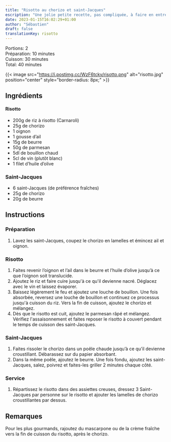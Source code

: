 ```yaml
---
title: "Risotto au chorizo et saint-Jacques"
escription: "Une jolie petite recette, pas compliquée, à faire en entrée ou plat principal."
date: 2023-01-15T16:02:29+01:00
author: "Sébastien"
draft: false
translationKey: risotto
---
```


Portions: 2  
Préparation: 10 minutes  
Cuisson: 30 minutes  
Total: 40 minutes

{{< image src="https://i.postimg.cc/WzF6tckv/risotto.png" alt="risotto.jpg" position="center" style="border-radius: 8px;" >}}

## Ingrédients

#### Risotto
- 200g de riz à risotto (Carnaroli)
- 25g de chorizo
- 1 oignon
- 1 gousse d’ail
- 15g de beurre
- 50g de parmesan
- 5dl de bouillon chaud
- 5cl de vin (plutôt blanc)
- 1 filet d’huile d’olive

### Saint-Jacques
- 6 saint-Jacques (de préférence fraîches)
- 25g de chorizo
- 20g de beurre


## Instructions

### Préparation
1. Lavez les saint-Jacques, coupez le chorizo en lamelles et émincez ail et oignon.

### Risotto
1. Faites revenir l’oignon et l’ail dans le beurre et l’huile d’olive jusqu’à ce que l’oignon soit translucide.
2. Ajoutez le riz et faire cuire jusqu'à ce qu'il devienne nacré. Déglacez avec le vin et laissez évaporer. 
3. Baissez légèrement le feu et ajoutez une louche de bouillon. Une fois absorbée, reversez une louche de bouillon et continuez ce processus jusqu'à cuisson du riz. Vers la fin de cuisson, ajoutez le chorizo et mélangez.
4. Dès que le risotto est cuit, ajoutez le parmesan râpé et mélangez. Vérifiez l'assaisonnement et faites reposer le risotto à couvert pendant le temps de cuisson des saint-Jacques.

### Saint-Jacques
1. Faites rissoler le chorizo dans un poêle chaude jusqu’à ce qu’il devienne croustillant. Débarassez sur du papier absorbant.
2. Dans la même poêle, ajoutez le beurre. Une fois fondu, ajoutez les saint-Jacques, salez, poivrez et faites-les griller 2 minutes chaque côté.

### Service
1. Répartissez le risotto dans des assiettes creuses, dressez 3 Saint-Jacques par personne sur le risotto et ajouter les lamelles de chorizo croustillantes par dessus.


## Remarques

Pour les plus gourmands, rajoutez du mascarpone ou de la crème fraîche vers la fin de cuisson du risotto, après le chorizo.